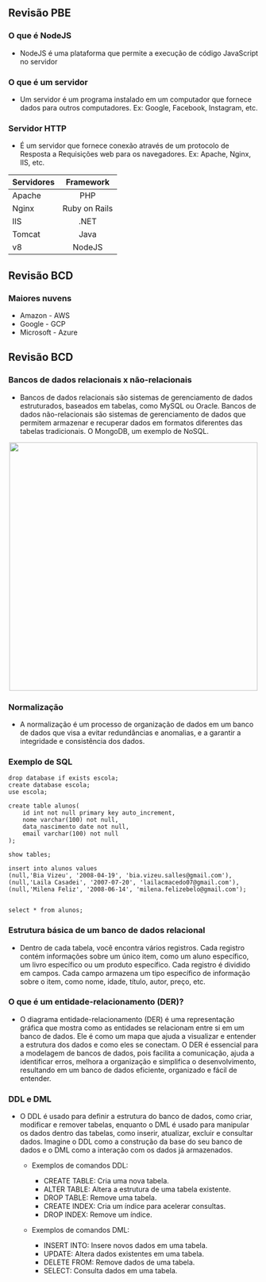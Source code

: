 
## Revisão PBE
### O que é NodeJS
- NodeJS é uma plataforma que permite a execução de código JavaScript no servidor
### O que é um servidor
- Um servidor é um programa instalado em um computador que fornece dados para outros computadores. Ex: Google, Facebook, Instagram, etc.
### Servidor HTTP
- É um servidor que fornece conexão através de um protocolo de Resposta a Requisições web para os navegadores. Ex: Apache, Nginx, IIS, etc.

|Servidores|Framework|
|-|:-:|
|Apache|PHP|
|Nginx|Ruby on Rails|
|IIS|.NET|
|Tomcat|Java|
|v8|NodeJS|

## Revisão BCD
### Maiores nuvens
- Amazon - AWS
- Google - GCP
- Microsoft - Azure

## Revisão BCD
### Bancos de dados relacionais x não-relacionais

- Bancos de dados relacionais são sistemas de gerenciamento de dados estruturados, baseados em tabelas, como MySQL ou Oracle.  Bancos de dados não-relacionais são sistemas de gerenciamento de dados que permitem armazenar e recuperar dados em formatos diferentes das tabelas tradicionais.  O MongoDB, um exemplo de NoSQL.
<p align="center">
<img src="https://media.dev.to/dynamic/image/width=1000,height=420,fit=cover,gravity=auto,format=auto/https%3A%2F%2Fdev-to-uploads.s3.amazonaws.com%2Fuploads%2Farticles%2Fc2shxendqypzc1c1jj6t.jpg" style="width:500px">
</p>

### Normalização
- A normalização é um processo de organização de dados em um banco de dados que visa a evitar redundâncias e anomalias, e a garantir a integridade e consistência dos dados.

### Exemplo de SQL

```
drop database if exists escola;
create database escola;
use escola;

create table alunos(
    id int not null primary key auto_increment,
    nome varchar(100) not null,
    data_nascimento date not null,
    email varchar(100) not null
);

show tables;

insert into alunos values
(null,'Bia Vizeu', '2008-04-19', 'bia.vizeu.salles@gmail.com'),
(null,'Laila Casadei', '2007-07-20', 'lailacmacedo07@gmail.com'),
(null,'Milena Feliz', '2008-06-14', 'milena.felizebelo@gmail.com');


select * from alunos;
```

### Estrutura básica de um banco de dados relacional

- Dentro de cada tabela, você encontra vários registros. Cada registro contém informações sobre um único item, como um aluno específico, um livro específico ou um produto específico. Cada registro é dividido em campos. Cada campo armazena um tipo específico de informação sobre o item, como nome, idade, título, autor, preço, etc.

### O que é um entidade-relacionamento (DER)?
- O diagrama entidade-relacionamento (DER) é uma representação gráfica que mostra como as entidades se relacionam entre si em um banco de dados. Ele é como um mapa que ajuda a visualizar e entender a estrutura dos dados e como eles se conectam. O DER é essencial para a modelagem de bancos de dados, pois facilita a comunicação, ajuda a identificar erros, melhora a organização e simplifica o desenvolvimento, resultando em um banco de dados eficiente, organizado e fácil de entender. 

### DDL e DML
- O DDL é usado para definir a estrutura do banco de dados, como criar, modificar e remover tabelas, enquanto o DML é usado para manipular os dados dentro das tabelas, como inserir, atualizar, excluir e consultar dados. Imagine o DDL como a construção da base do seu banco de dados e o DML como a interação com os dados já armazenados.

    - Exemplos de comandos DDL:

        - CREATE TABLE: Cria uma nova tabela.
        - ALTER TABLE: Altera a estrutura de uma tabela existente.
        - DROP TABLE: Remove uma tabela.
        - CREATE INDEX: Cria um índice para acelerar consultas.
        - DROP INDEX: Remove um índice.

    - Exemplos de comandos DML:

        - INSERT INTO: Insere novos dados em uma tabela.
        - UPDATE: Altera dados existentes em uma tabela.
        - DELETE FROM: Remove dados de uma tabela.
        - SELECT: Consulta dados em uma tabela.